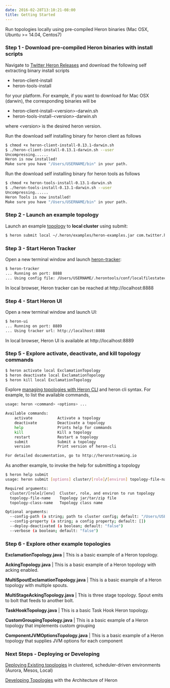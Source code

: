 ```yaml
---
date: 2016-02-28T13:10:21-08:00
title: Getting Started
---
```


Run topologies locally using pre-compiled Heron binaries (Mac OSX, Ubuntu >= 14.04, Centos7)

### Step 1 - Download pre-compiled Heron binaries with install scripts

Navigate to [Twitter Heron Releases](https://github.com/twitter/heron/releases) and
download the following self extracting binary install scripts 

* heron-client-install
* heron-tools-install

for your platform. For example, if you want to download for Mac OSX (darwin), the 
corresponding binaries will be

* heron-client-install-\<version\>-darwin.sh
* heron-tools-install-\<version\>-darwin.sh

where \<version\> is the desired heron version.

Run the download self installing binary for heron client as follows
```bash
$ chmod +x heron-client-install-0.13.1-darwin.sh
$ ./heron-client-install-0.13.1-darwin.sh --user
Uncompressing......
Heron is now installed!
Make sure you have "/Users/USERNAME/bin" in your path.
```

Run the download self installing binary for heron tools as follows
```bash
$ chmod +x heron-tools-install-0.13.1-darwin.sh
$ ./heron-tools-install-0.13.1-darwin.sh --user
Uncompressing......
Heron Tools is now installed!
Make sure you have "/Users/USERNAME/bin" in your path.
```

### Step 2 - Launch an example topology

Launch an example [topology](../concepts/topologies) to **local cluster** using submit:

```bash
$ heron submit local ~/.heron/examples/heron-examples.jar com.twitter.heron.examples.ExclamationTopology ExclamationTopology
```

### Step 3 - Start Heron Tracker

Open a new terminal window and launch [heron-tracker](../operators/heron-tracker):
```bash
$ heron-tracker
... Running on port: 8888
... Using config file: /Users/USERNAME/.herontools/conf/localfilestateconf.yaml
```
In local browser, Heron tracker can be reached at http://localhost:8888


### Step 4 - Start Heron UI

Open a new terminal window and launch UI:
```bash
$ heron-ui
... Running on port: 8889
... Using tracker url: http://localhost:8888
```
In local browser, Heron UI is available at http://localhost:8889

### Step 5 - Explore activate, deactivate, and kill topology commands

```bash
$ heron activate local ExclamationTopology
$ heron deactivate local ExclamationTopology
$ heron kill local ExclamationTopology
```
Explore [managing topologies with Heron CLI](../operators/heron-cli)
and heron cli syntax. For example, to list the available commands,
```bash
usage: heron <command> <options> ...

Available commands:
    activate           Activate a topology
    deactivate         Deactivate a topology
    help               Prints help for commands
    kill               Kill a topology
    restart            Restart a topology
    submit             Submit a topology
    version            Print version of heron-cli

For detailed documentation, go to http://heronstreaming.io
```

As another example, to invoke the help for submitting a topology
```bash
$ heron help submit 
usage: heron submit [options] cluster/[role]/[environ] topology-file-name topology-class-name [topology-args]

Required arguments:
  cluster/[role]/[env]  Cluster, role, and environ to run topology
  topology-file-name    Topology jar/tar/zip file
  topology-class-name   Topology class name

Optional arguments:
  --config-path (a string; path to cluster config; default: "/Users/USERNAME/.heron/conf/<cluster>")
  --config-property (a string; a config property; default: [])
  --deploy-deactivated (a boolean; default: "false")
  --verbose (a boolean; default: "false")
```

### Step 6 - Explore other example topologies

**ExclamationTopology.java** | This is a basic example of a Heron topology.

**AckingTopology.java**  | This is a basic example of a Heron topology with acking enabled.

**MultiSpoutExclamationTopology.java** | This is a basic example of a Heron topology with multiple spouts.

**MultiStageAckingTopology.java** | This is three stage topology. Spout emits to bolt that feeds to another bolt. 

**TaskHookTopology.java** | This is a basic Task Hook Heron topology.

**CustomGroupingTopology.java** | This is a basic example of a Heron topology that implements custom grouping 

**ComponentJVMOptionsTopology.java** | This is a basic example of a Heron topology that supplies JVM options for each component

### Next Steps - Deploying or Developing

[Deploying Existing topologies](../operators/deployment/README) in clustered, scheduler-driven environments (Aurora, Mesos, Local)

[Developing Topologies](../concepts/architecture) with the Architecture of Heron

